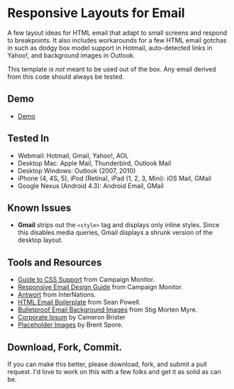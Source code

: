 # Responsive Layouts for Email

A few layout ideas for HTML email that adapt to small screens and respond to breakpoints. It also includes workarounds for a few HTML email gotchas in such as dodgy box model support in Hotmail, auto-detected links in Yahoo!, and background images in Outlook.

This template *is not* meant to be used out of the box. Any email derived from this code should always be tested.

## Demo
* [Demo](http://playground.travelbird.info/GitHub/Responsive-Email/)

## Tested In
* Webmail: Hotmail, Gmail, Yahoo!, AOL
* Desktop Mac: Apple Mail, Thunderbird, Outlook Mail
* Desktop Windows: Outlook (2007, 2010)
* iPhone (4, 4S, 5), iPod (Retina), iPad (1, 2, 3, Mini): iOS Mail, GMail
* Google Nexus (Android 4.3): Android Email, GMail

## Known Issues
* **Gmail** strips out the `<style>` tag and displays only inline styles. Since this disables media queries, Gmail displays a shrunk version of the desktop layout.

## Tools and Resources
* [Guide to CSS Support](http://www.campaignmonitor.com/css) from Campaign Monitor.
* [Responsive Email Design Guide](www.campaignmonitor.com/guides/mobile/) from Campaign Monitor.
* [Antwort](https://github.com/InterNations/antwort) from InterNations.
* [HTML Email Boilerplate](http://htmlemailboilerplate.com/) from Sean Powell.
* [Bulletproof Email Background Images](http://emailbg.net/) from Stig Morten Myre.
* [Corporate Ipsum](http://cipsum.com/) by Cameron Brister
* [Placeholder Images](http://placehold.it/) by Brent Spore.

## Download, Fork, Commit.
If you can make this better, please download, fork, and submit a pull request. I'd love to work on this with a few folks and get it as solid as can be.
